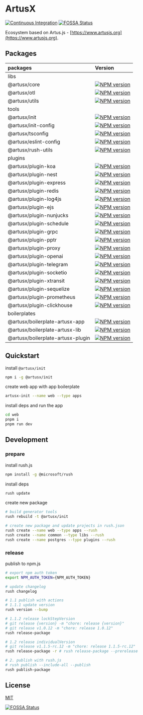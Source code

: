 # ArtusX

[![Continuous Integration](https://github.com/artusjs/artusx/actions/workflows/ci.yml/badge.svg)](https://github.com/artusjs/artusx/actions/workflows/ci.yml)
[![FOSSA Status](https://app.fossa.com/api/projects/git%2Bgithub.com%2Fartusjs%2Fartusx.svg?type=shield)](https://app.fossa.com/projects/git%2Bgithub.com%2Fartusjs%2Fartusx?ref=badge_shield)

Ecosystem based on Artus.js - [https://www.artusjs.org](https://www.artusjs.org).

## Packages

| packages                            |  Version                                                                                                                                                          |
|:------------------------------------|:------------------------------------------------------------------------------------------------------------------------------------------------------------------|
| libs                                |                                                                                                                                                                   |
| @artusx/core                        | [![NPM version](https://img.shields.io/npm/v/@artusx/core.svg?style=flat-square)](https://npmjs.org/package/@artusx/core)                                         |
| @artusx/otl                         | [![NPM version](https://img.shields.io/npm/v/@artusx/otl.svg?style=flat-square)](https://npmjs.org/package/@artusx/otl)                                           |
| @artusx/utils                       | [![NPM version](https://img.shields.io/npm/v/@artusx/utils.svg?style=flat-square)](https://npmjs.org/package/@artusx/utils)                                       |
| tools                               |                                                                                                                                                                   |
| @artusx/init                        | [![NPM version](https://img.shields.io/npm/v/@artusx/init.svg?style=flat-square)](https://npmjs.org/package/@artusx/init)                                         |
| @artusx/init-config                 | [![NPM version](https://img.shields.io/npm/v/@artusx/init-config.svg?style=flat-square)](https://npmjs.org/package/@artusx/init-config)                           |
| @artusx/tsconfig                    | [![NPM version](https://img.shields.io/npm/v/@artusx/tsconfig.svg?style=flat-square)](https://npmjs.org/package/@artusx/tsconfig)                                 |
| @artusx/eslint-config               | [![NPM version](https://img.shields.io/npm/v/@artusx/eslint-config.svg?style=flat-square)](https://npmjs.org/package/@artusx/eslint-config)                       |
| @artusx/rush-utils                  | [![NPM version](https://img.shields.io/npm/v/@artusx/rush-utils.svg?style=flat-square)](https://npmjs.org/package/@artusx/rush-utils)                             |
| plugins                             |                                                                                                                                                                   |
| @artusx/plugin-koa                  | [![NPM version](https://img.shields.io/npm/v/@artusx/plugin-koa.svg?style=flat-square)](https://npmjs.org/package/@artusx/plugin-koa)                             |
| @artusx/plugin-nest                 | [![NPM version](https://img.shields.io/npm/v/@artusx/plugin-nest.svg?style=flat-square)](https://npmjs.org/package/@artusx/plugin-nest)                           |
| @artusx/plugin-express              | [![NPM version](https://img.shields.io/npm/v/@artusx/plugin-express.svg?style=flat-square)](https://npmjs.org/package/@artusx/plugin-express)                     |
| @artusx/plugin-redis                | [![NPM version](https://img.shields.io/npm/v/@artusx/plugin-redis.svg?style=flat-square)](https://npmjs.org/package/@artusx/plugin-redis)                         |
| @artusx/plugin-log4js               | [![NPM version](https://img.shields.io/npm/v/@artusx/plugin-log4js.svg?style=flat-square)](https://npmjs.org/package/@artusx/plugin-log4js)                       |
| @artusx/plugin-ejs                  | [![NPM version](https://img.shields.io/npm/v/@artusx/plugin-ejs.svg?style=flat-square)](https://npmjs.org/package/@artusx/plugin-ejs)                             |
| @artusx/plugin-nunjucks             | [![NPM version](https://img.shields.io/npm/v/@artusx/plugin-nunjucks.svg?style=flat-square)](https://npmjs.org/package/@artusx/plugin-nunjucks)                   |
| @artusx/plugin-schedule             | [![NPM version](https://img.shields.io/npm/v/@artusx/plugin-schedule.svg?style=flat-square)](https://npmjs.org/package/@artusx/plugin-schedule)                   |
| @artusx/plugin-grpc                 | [![NPM version](https://img.shields.io/npm/v/@artusx/plugin-grpc.svg?style=flat-square)](https://npmjs.org/package/@artusx/plugin-grpc)                           |
| @artusx/plugin-pptr                 | [![NPM version](https://img.shields.io/npm/v/@artusx/plugin-pptr.svg?style=flat-square)](https://npmjs.org/package/@artusx/plugin-pptr)                           |
| @artusx/plugin-proxy                | [![NPM version](https://img.shields.io/npm/v/@artusx/plugin-proxy.svg?style=flat-square)](https://npmjs.org/package/@artusx/plugin-proxy)                         |
| @artusx/plugin-openai               | [![NPM version](https://img.shields.io/npm/v/@artusx/plugin-openai.svg?style=flat-square)](https://npmjs.org/package/@artusx/plugin-openai)                       |
| @artusx/plugin-telegram             | [![NPM version](https://img.shields.io/npm/v/@artusx/plugin-telegram.svg?style=flat-square)](https://npmjs.org/package/@artusx/plugin-telegram)                   |
| @artusx/plugin-socketio             | [![NPM version](https://img.shields.io/npm/v/@artusx/plugin-socketio.svg?style=flat-square)](https://npmjs.org/package/@artusx/plugin-socketio)                   |
| @artusx/plugin-xtransit             | [![NPM version](https://img.shields.io/npm/v/@artusx/plugin-xtransit.svg?style=flat-square)](https://npmjs.org/package/@artusx/plugin-xtransit)                   |
| @artusx/plugin-sequelize            | [![NPM version](https://img.shields.io/npm/v/@artusx/plugin-sequelize.svg?style=flat-square)](https://npmjs.org/package/@artusx/plugin-sequelize)                 |
| @artusx/plugin-prometheus           | [![NPM version](https://img.shields.io/npm/v/@artusx/plugin-prometheus.svg?style=flat-square)](https://npmjs.org/package/@artusx/plugin-prometheus)               |
| @artusx/plugin-clickhouse           | [![NPM version](https://img.shields.io/npm/v/@artusx/plugin-clickhouse.svg?style=flat-square)](https://npmjs.org/package/@artusx/plugin-clickhouse)               |
| boilerplates                        |                                                                                                                                                                   |
| @artusx/boilerplate-artusx-app      | [![NPM version](https://img.shields.io/npm/v/@artusx/boilerplate-artusx-app?style=flat-square)](https://npmjs.org/package/@artusx/boilerplate-artusx-app)         |
| @artusx/boilerplate-artusx-lib      | [![NPM version](https://img.shields.io/npm/v/@artusx/boilerplate-artusx-lib?style=flat-square)](https://npmjs.org/package/@artusx/boilerplate-artusx-lib)         |
| @artusx/boilerplate-artusx-plugin   | [![NPM version](https://img.shields.io/npm/v/@artusx/boilerplate-artusx-plugin?style=flat-square)](https://npmjs.org/package/@artusx/boilerplate-artusx-plugin)   |

## Quickstart

install `@artusx/init`

```bash
npm i -g @artusx/init
```

create web app with app boilerplate

```bash
artusx-init --name web --type apps
```

install deps and run the app

```bash
cd web
pnpm i
pnpm run dev
```

## Development

### prepare

install rush.js

```bash
npm install -g @microsoft/rush
```

install deps

```bash
rush update
```

create new package

```bash
# build generator tools
rush rebuild -t @artusx/init

# create new package and update projects in rush.json
rush create --name web --type apps --rush
rush create --name common --type libs --rush
rush create --name postgres --type plugins --rush
```

### release

publish to npm.js

```bash
# export npm auth token
export NPM_AUTH_TOKEN={NPM_AUTH_TOKEN}

# update changelog
rush changelog

# 1.1 publish with actions
# 1.1.1 update version
rush version --bump

# 1.1.2 release lockStepVersion
# git release {version} -m "chore: release {version}"
# git release v1.0.12 -m "chore: release 1.0.12"
rush release-package

# 1.2 release individualVersion
# git release v1.1.5-rc.12 -m "chore: release 1.1.5-rc.12"
rush release-package -r # rush release-package --prerelease

# 2. publish with rush.js
# rush publish --include-all --publish
rush publish-package
```

## License

[MIT](LICENSE)

[![FOSSA Status](https://app.fossa.com/api/projects/git%2Bgithub.com%2Fartusjs%2Fartusx.svg?type=large)](https://app.fossa.com/projects/git%2Bgithub.com%2Fartusjs%2Fartusx?ref=badge_large)